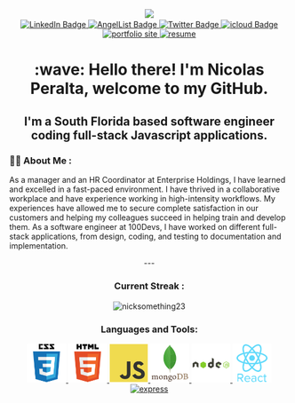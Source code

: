 <div id="header" align="center">
  <img src="https://media.giphy.com/media/QTfX9Ejfra3ZmNxh6B/giphy.gif" width="300"/>
  <div id="badges">
  <a href="https://www.linkedin.com/in/nickperalta/">
    <img src="https://img.shields.io/badge/LinkedIn-blue?style=for-the-badge&logo=linkedin&logoColor=white" alt="LinkedIn Badge"/>
  </a>
  <a href="https://angel.co/u/nicolas-peralta-2">
    <img src="https://img.shields.io/badge/AngelList-%23D4D4D4.svg?style=for-the-badge&logo=AngelList&logoColor=black" alt="AngelList Badge"/>
  </a>
  <a href="https://twitter.com/nicksomething23">
    <img src="https://img.shields.io/badge/Twitter-blue?style=for-the-badge&logo=twitter&logoColor=white" alt="Twitter Badge"/>
  </a>
  <a href="nicolasperalta27@icloud.com">
    <img src="https://img.shields.io/badge/iCloud-3693F3.svg?style=for-the-badge&logo=iCloud&logoColor=white" alt="icloud Badge"/>
  </a>
  <a href="https://nicolasperalta.netlify.app/">
   <img src="https://img.shields.io/badge/portfolio-430098.svg?style=for-the-badge&&logoColor=white" alt="portfolio site"/>
  </a>
  <a href="https://docs.google.com/document/d/1QWuZfbzWBK6ZxBcE2LLw0HuVPFsQo2eD/edit?usp=sharing&ouid=117131303217651464947&rtpof=true&sd=true">
   <img src="https://img.shields.io/badge/Resume-%23FF0000.svg?style=for-the-badge&&logoColor=white" alt="resume"/>
  </a>
    
</div>
</div>

<h1 align="center">:wave:  Hello there! I'm Nicolas Peralta, welcome to my GitHub.</h1>
<h2 align="center">I'm a South Florida based software engineer coding full-stack Javascript applications.</h3>


### :man_technologist: About Me :


 As a manager and an HR Coordinator at Enterprise Holdings, I have learned and excelled in a fast-paced environment. I have thrived in a collaborative workplace and have experience working in high-intensity workflows. My experiences have allowed me to secure complete satisfaction in our customers and helping my colleagues succeed in helping train and develop them. As a software engineer at 100Devs, I have worked on different full-stack applications, from design, coding, and testing to documentation and implementation. 
<!--  
	My enthusiasm, passion for learning, and perseverance is some of what drives me to success. When I'm not working, you can catch me playing video games, going to the gym, or tinkering with my computer. It's about enjoying the little things, right? -->


<div align="center">
 ---

### Current Streak :
<p><img align="center" src="https://github-readme-streak-stats.herokuapp.com/?user=nicksomething23&theme=dark" alt="nicksomething23" /></p>
</div>
<h3 align="center">Languages and Tools:</h3>
<p align="center"> <a href="https://www.w3schools.com/css/" target="_blank"> <img src="https://raw.githubusercontent.com/devicons/devicon/master/icons/css3/css3-original-wordmark.svg" alt="css3" width="70" height="70"/> </a> <a href="https://www.w3.org/html/" target="_blank"> <img src="https://raw.githubusercontent.com/devicons/devicon/master/icons/html5/html5-original-wordmark.svg" alt="html5" width="70" height="70"/> </a> <a href="https://developer.mozilla.org/en-US/docs/Web/JavaScript" target="_blank"> <img src="https://raw.githubusercontent.com/devicons/devicon/master/icons/javascript/javascript-original.svg" alt="javascript" width="70" height="70"/> </a> <a href="https://www.mongodb.com/" target="_blank"> <img src="https://raw.githubusercontent.com/devicons/devicon/master/icons/mongodb/mongodb-original-wordmark.svg" alt="mongodb" width="70" height="70"/> </a> <a href="https://nodejs.org" target="_blank"> <img src="https://raw.githubusercontent.com/devicons/devicon/master/icons/nodejs/nodejs-original-wordmark.svg" alt="nodejs" width="70" height="70"/> </a> <a href="https://reactjs.org/" target="_blank"> <img src="https://raw.githubusercontent.com/devicons/devicon/master/icons/react/react-original-wordmark.svg" alt="react" width="70" height="70"/> </a> <a href="https://expressjs.com" target="_blank"> <img src="https://img.shields.io/badge/express.js-%23404d59.svg?style=for-the-badge&logo=express&logoColor=%2361DAFB" alt="express" width="100" height="50"/> </a> </p>
<!---
nicksomething23/nicksomething23 is a ✨ special ✨ repository because its `README.md` (this file) appears on your GitHub profile.
You can click the Preview link to take a look at your changes.
--->

